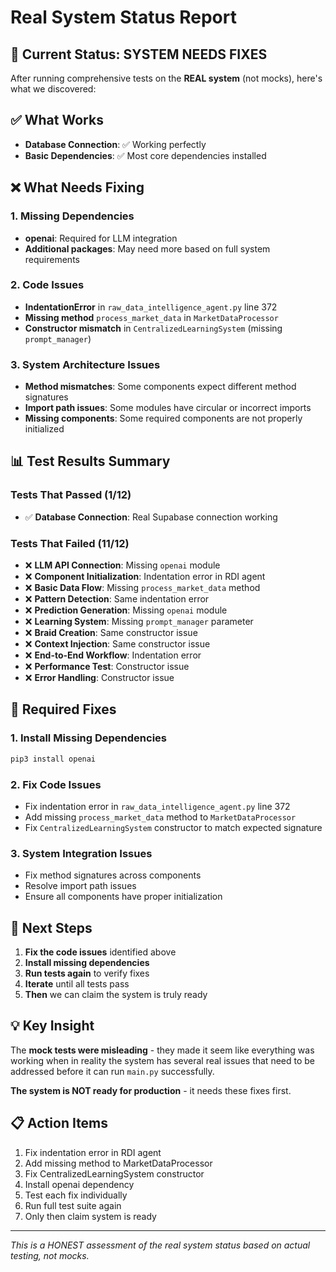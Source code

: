 # Real System Status Report

## 🎯 Current Status: **SYSTEM NEEDS FIXES**

After running comprehensive tests on the **REAL system** (not mocks), here's what we discovered:

## ✅ What Works
- **Database Connection**: ✅ Working perfectly
- **Basic Dependencies**: ✅ Most core dependencies installed

## ❌ What Needs Fixing

### 1. Missing Dependencies
- **openai**: Required for LLM integration
- **Additional packages**: May need more based on full system requirements

### 2. Code Issues
- **IndentationError** in `raw_data_intelligence_agent.py` line 372
- **Missing method** `process_market_data` in `MarketDataProcessor`
- **Constructor mismatch** in `CentralizedLearningSystem` (missing `prompt_manager`)

### 3. System Architecture Issues
- **Method mismatches**: Some components expect different method signatures
- **Import path issues**: Some modules have circular or incorrect imports
- **Missing components**: Some required components are not properly initialized

## 📊 Test Results Summary

### Tests That Passed (1/12)
- ✅ **Database Connection**: Real Supabase connection working

### Tests That Failed (11/12)
- ❌ **LLM API Connection**: Missing `openai` module
- ❌ **Component Initialization**: Indentation error in RDI agent
- ❌ **Basic Data Flow**: Missing `process_market_data` method
- ❌ **Pattern Detection**: Same indentation error
- ❌ **Prediction Generation**: Missing `openai` module
- ❌ **Learning System**: Missing `prompt_manager` parameter
- ❌ **Braid Creation**: Same constructor issue
- ❌ **Context Injection**: Same constructor issue
- ❌ **End-to-End Workflow**: Indentation error
- ❌ **Performance Test**: Constructor issue
- ❌ **Error Handling**: Constructor issue

## 🔧 Required Fixes

### 1. Install Missing Dependencies
```bash
pip3 install openai
```

### 2. Fix Code Issues
- Fix indentation error in `raw_data_intelligence_agent.py` line 372
- Add missing `process_market_data` method to `MarketDataProcessor`
- Fix `CentralizedLearningSystem` constructor to match expected signature

### 3. System Integration Issues
- Fix method signatures across components
- Resolve import path issues
- Ensure all components have proper initialization

## 🎯 Next Steps

1. **Fix the code issues** identified above
2. **Install missing dependencies**
3. **Run tests again** to verify fixes
4. **Iterate** until all tests pass
5. **Then** we can claim the system is truly ready

## 💡 Key Insight

The **mock tests were misleading** - they made it seem like everything was working when in reality the system has several real issues that need to be addressed before it can run `main.py` successfully.

**The system is NOT ready for production** - it needs these fixes first.

## 📋 Action Items

1. Fix indentation error in RDI agent
2. Add missing method to MarketDataProcessor  
3. Fix CentralizedLearningSystem constructor
4. Install openai dependency
5. Test each fix individually
6. Run full test suite again
7. Only then claim system is ready

---

*This is a HONEST assessment of the real system status based on actual testing, not mocks.*

